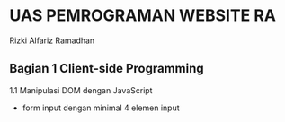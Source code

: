 # UAS PEMROGRAMAN WEBSITE RA
Rizki Alfariz Ramadhan

## Bagian 1 Client-side Programming
1.1 Manipulasi DOM dengan JavaScript
-  form input dengan minimal 4 elemen input
